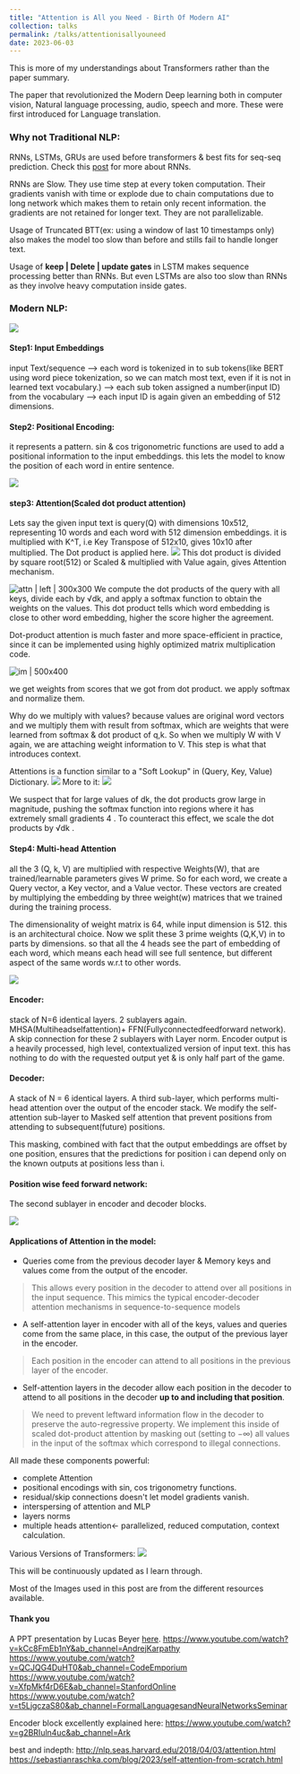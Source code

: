 ```yaml
---
title: "Attention is All you Need - Birth Of Modern AI"
collection: talks
permalink: /talks/attentionisallyouneed
date: 2023-06-03
---
```


This is more of my understandings about Transformers rather than the paper summary.

The paper that revolutionized the Modern Deep learning both in computer vision, Natural language processing, audio, speech and more. These were first introduced for Language translation.

### Why not Traditional NLP:
RNNs, LSTMs, GRUs are used before transformers & best fits for seq-seq prediction. Check this [post](https://purnasai.github.io/Recurrent-Neural-Networks-and-LSTM-explained/) for more about RNNs. 

RNNs are Slow. They use time step at every token computation. Their gradients vanish with time or explode due to chain computations due to long network which makes them to retain only recent information. the gradients are not retained for longer text. They are not parallelizable.

Usage of Truncated BTT(ex: using a window of last 10 timestamps only) also makes the model too slow than before and stills fail to handle longer text. 

Usage of **keep | Delete | update gates** in LSTM makes sequence processing better than RNNs. But even LSTMs are also too slow than RNNs as they involve heavy computation inside gates.

### Modern NLP:


![](../assets/images/attention_img1.png)

#### Step1: Input Embeddings
input Text/sequence --> each word is tokenized in to sub tokens(like BERT using word piece tokenization, so we can match most text, even if it is not in learned text vocabulary.) --> each sub token assigned a number(input ID) from the vocabulary --> each input ID is again given an embedding of 512 dimensions. 

#### Step2: Positional Encoding:
it represents a pattern. sin & cos trigonometric functions are used to add a positional information to the input embeddings. this lets the model to know the position of each word in entire sentence.

![](../assets/images/attention_img2.png)

#### step3: Attention(Scaled dot product attention)
Lets say the given input text is query(Q) with dimensions 10x512, representing 10 words and each word with 512 dimension embeddings. it is multiplied with K^T, i.e Key Transpose of 512x10, gives 10x10 after multiplied. The Dot product is applied here. 
![](../assets/images/attention_img3.png)
This dot product is divided by square root(512) or Scaled & multiplied with Value again, gives Attention mechanism.

 ![attn | left | 300x300](../assets/images/attention_img4.png)
 We compute the dot products of the query with all keys, divide each by √dk, and apply a softmax function to obtain the weights on the values. This dot product tells which word embedding is close to other word embedding, higher the score higher the agreement. 
 
 Dot-product attention is much faster and more space-efficient in practice, since it can be implemented using highly optimized matrix multiplication code. 


![im | 500x400](../assets/images/attention_img5.png)


we get weights from scores that we got from dot product. we apply softmax and normalize them.

Why do we multiply with values?
because values are original word vectors and we multiply them with result from softmax, which are weights that were learned from softmax & dot product of q,k. So when we multiply W with V again, we are attaching weight information to V.  This step is what that introduces context.

Attentions is a function similar to a "Soft Lookup" in (Query, Key, Value) Dictionary.
![](../assets/images/attention_img6.png)
More to it:
![](../assets/images/attention_img7.png)

We suspect that for large values of dk, the dot products grow large in magnitude, pushing the softmax function into regions where it has extremely small gradients 4 . To counteract this effect, we scale the dot products by √dk .

#### Step4: Multi-head Attention
all the 3 (Q, k, V) are multiplied with respective Weights(W), that are trained/learnable parameters gives W prime. So for each word, we create a Query vector, a Key vector, and a Value vector. These vectors are created by multiplying the embedding by three weight(w) matrices that we trained during the training process.

The dimensionality of weight matrix is 64, while input dimension is 512. this is an architectural choice.  Now we split these 3 prime weights (Q,K,V) in to parts by dimensions. so that all the 4 heads see the part of embedding of each word, which means each head will see full sentence, but different aspect of the same words w.r.t to other words.

![](../assets/images/attention_img8.png)

#### Encoder:
stack of N=6 identical layers. 2 sublayers again. MHSA(Multiheadselfattention)+ FFN(Fullyconnectedfeedforward network). A skip connection for these 2 sublayers with Layer norm. Encoder output is a heavily processed, high level, contextualized version of input text. this has nothing to do with the requested output yet & is only half part of the game.

#### Decoder: 
A stack of N = 6 identical layers. A third sub-layer, which performs multi-head attention over the output of the encoder stack. We modify the self-attention sub-layer to Masked self attention that prevent positions from attending to subsequent(future) positions. 

This masking, combined with fact that the output embeddings are offset by one position, ensures that the predictions for position i can depend only on the known outputs at positions less than i.

#### Position wise feed forward network:
The second sublayer in encoder and decoder blocks.

![](../assets/images/attention_img9.png)

#### Applications of Attention in the model:
- Queries come from the previous decoder layer & Memory keys and values come from the output of the encoder. 
>This allows every position in the decoder to attend over all positions in the input sequence. This mimics the typical encoder-decoder attention mechanisms in sequence-to-sequence models

- A self-attention layer in encoder with all of the keys, values and queries come from the same place, in this case, the output of the previous layer in the encoder. 
>Each position in the encoder can attend to all positions in the previous layer of the encoder.

- Self-attention layers in the decoder allow each position in the decoder to attend to all positions in the decoder **up to and including that position**. 
> We need to prevent leftward information flow in the decoder to preserve the auto-regressive property. We implement this inside of scaled dot-product attention by masking out (setting to −∞) all values in the input of the softmax which correspond to illegal connections.


All made these components powerful:
- complete Attention
- positional encodings with sin, cos trigonometry functions.
- residual/skip connections doesn't let model gradients vanish.
- interspersing of attention and MLP
- layers norms
- multiple heads attention<- parallelized, reduced computation, context calculation.

Various Versions of Transformers:
![](../assets/images/attention_img10.png)

This will be continuously updated as I learn through.

Most of the Images used in this post are from the different resources available.

#### Thank you

A PPT presentation by Lucas Beyer [here](https://docs.google.com/presentation/d/1ZXFIhYczos679r70Yu8vV9uO6B1J0ztzeDxbnBxD1S0/mobilepresent?slide=id.g13dd67c5ab8_0_3897).
https://www.youtube.com/watch?v=kCc8FmEb1nY&ab_channel=AndrejKarpathy
https://www.youtube.com/watch?v=QCJQG4DuHT0&ab_channel=CodeEmporium
https://www.youtube.com/watch?v=XfpMkf4rD6E&ab_channel=StanfordOnline
https://www.youtube.com/watch?v=t5LjgczaS80&ab_channel=FormalLanguagesandNeuralNetworksSeminar

Encoder block excellently explained here:
https://www.youtube.com/watch?v=g2BRIuln4uc&ab_channel=Ark

best and indepth:
http://nlp.seas.harvard.edu/2018/04/03/attention.html
https://sebastianraschka.com/blog/2023/self-attention-from-scratch.html



